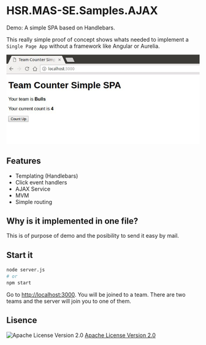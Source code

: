 # HSR.MAS-SE.Samples.AJAX

Demo: A simple SPA based on Handlebars.

This really simple proof of concept shows whats needed to implement a `Single Page App` without a framework like Angular or Aurelia.

![Screenshot](./documentation/screenshot.jpg)

## Features

* Templating (Handlebars)
* Click event handlers
* AJAX Service
* MVM
* Simple routing


## Why is it implemented in one file?

This is of purpose of demo and the posibility to send it easy by mail.


## Start it

```bash
node server.js
# or
npm start
```
Go to [http://localhost:3000](http://localhost:300). You will be joined to a team. There are two teams and the server will join you to one of them.



## Lisence
![Apache License Version 2.0](https://www.apache.org/img/asf_logo.png)
[Apache License Version 2.0](./LICENSE)
